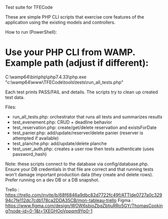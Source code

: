 Test suite for TFECode

These are simple PHP CLI scripts that exercise core features of the application using the existing models and controllers.

How to run (PowerShell):

# Use your PHP CLI from WAMP. Example path (adjust if different):
C:\wamp64\bin\php\php7.4.33\php.exe "c:\wamp64\www\TFECode\tools\tests\run_all_tests.php"

Each test prints PASS/FAIL and details. The scripts try to clean up created test data.

Files:
- run_all_tests.php: orchestrator that runs all tests and summarizes results
- test_evenement.php: CRUD + deadline behavior
- test_reservation.php: create/get/delete reservation and existsForDate
- test_panier.php: add/update/reserver/delete panier (reserver is attempted if available)
- test_planche.php: add/update/delete planche
- test_user_auth.php: creates a user row then tests authenticate (uses password_hash)

Note: these scripts connect to the database via config/database.php. Ensure your DB credentials in that file are correct and that running tests won't damage important production data (they create and delete rows). Prefer running on a dev DB or a DB snapshot.

Trello : https://trello.com/invite/b/68f6846a9dbc82d7722fc49f/ATTIde0727a0c32994c7fe112dc7cdb178ca2DDA35CB/mon-tableau-trello
Figma : https://www.figma.com/design/WOW6sbioZbqZbtjuRRo5GY/ThomasCooking?node-id=0-1&t=1XEGHOoVppqm9Yp0-1